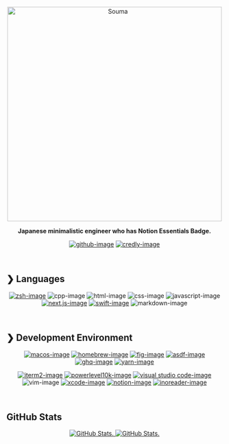 <br>

<div align="center">
  <a href="https://github.com/5ouma">
    <picture>
      <source media="(prefers-color-scheme: dark)" width=500 srcset="https://user-images.githubusercontent.com/101255979/205854465-7d1371ef-8f53-463b-99cd-ad3513d2873b.png">
      <img width=500 alt="Souma" src="https://user-images.githubusercontent.com/101255979/205854458-602beaed-7083-4ad5-985e-9f7025df5a36.png">
    </picture>
  </a>
  <b><p>Japanese minimalistic engineer who has Notion Essentials Badge.</p></b>
</div>

<div align="center">

[![github-image]][github-link]
[![credly-image]][credly-link]

</div>

[github-image]: https://img.shields.io/badge/GitHub-181717?logo=github&logoColor=white&style=for-the-badge
[github-link]: https://www.github.com/5ouma
[credly-image]: https://img.shields.io/badge/Credly-ff6b00?logo=credly&logoColor=white&style=for-the-badge
[credly-link]: https://www.credly.com/users/souma

<br>

## ❯ Languages

<div align="center">

[![zsh-image]][zsh-link]
![cpp-image]
![html-image]
![css-image]
![javascript-image]
[![next.js-image]][next.js-link]
[![swift-image]][swift-link]
![markdown-image]

</div>

[zsh-image]: https://img.shields.io/badge/Zsh-f15a24?logo=gnu-bash&logoColor=white&style=flat-square
[zsh-link]: https://www.zsh.org
[cpp-image]: https://img.shields.io/badge/C++-00599C?logo=c%2B%2B&logoColor=white&style=flat-square
[html-image]: https://img.shields.io/badge/HTML-E34F26?logo=html5&logoColor=white&style=flat-square
[css-image]: https://img.shields.io/badge/CSS-1572B6?logo=css3&logoColor=white&style=flat-square
[javascript-image]: https://img.shields.io/badge/JavaScript-F7DF1E?logo=javascript&logoColor=black&style=flat-square
[next.js-image]: https://img.shields.io/badge/Next.js-000000?logo=next.js&logoColor=white&style=flat-square
[next.js-link]: https://nextjs.org
[swift-image]: https://img.shields.io/badge/Swift-F05138?logo=swift&logoColor=white&style=flat-square
[swift-link]: https://developer.apple.com/swift
[markdown-image]: https://img.shields.io/badge/Markdown-000000?logo=markdown&logoColor=white&style=flat-square

<br>

## ❯ Development Environment

<div align="center">

[![macos-image]][macos-link]
[![homebrew-image]][homebrew-link]
[![fig-image]][fig-link]
[![asdf-image]][asdf-link]
[![ghq-image]][ghq-link]
[![yarn-image]][yarn-link]

</div>

<div align="center">

[![iterm2-image]][iterm2-link]
[![powerlevel10k-image]][powerlevel10k-link]
[![visual studio code-image]][visual studio code-link]
![vim-image]
[![xcode-image]][xcode-link]
[![notion-image]][notion-link]
[![inoreader-image]][inoreader-link]

</div>

[macos-image]: https://img.shields.io/badge/macOS-000000?logo=apple&logoColor=white&style=flat-square
[macos-link]: https://developer.apple.com/macos
[homebrew-image]: https://img.shields.io/badge/Homebrew-FBB040?logo=homebrew&logoColor=333333&style=flat-square
[homebrew-link]: https://brew.sh
[fig-image]: https://img.shields.io/badge/%E2%97%A7%20Fig-000000?style=flat-square
[fig-link]: https://fig.io
[asdf-image]: https://img.shields.io/badge/asdf-380953?logo=progate&lohoColor=white&style=flat-square
[asdf-link]: https://asdf-vm.com
[ghq-image]: https://img.shields.io/badge/ghq-F05032?logo=git&logoColor=white&style=flat-square
[ghq-link]: https://github.com/x-motemen/ghq
[yarn-image]: https://img.shields.io/badge/Yarn-2C8EBB?logo=yarn&logoColor=white&style=flat-square
[yarn-link]: https://yarnpkg.com
[iterm2-image]: https://img.shields.io/badge/iTerm2-000000?logo=iterm2&logoColor=white&style=flat-square
[iterm2-link]: https://iterm2.com
[powerlevel10k-image]: https://img.shields.io/badge/❯%20Powerlevel10k-e34a10?style=flat-square
[powerlevel10k-link]: https://github.com/romkatv/powerlevel10k
[visual studio code-image]: https://img.shields.io/badge/Visual%20Studio%20Code-007ACC?logo=visual-studio-code&logoColor=white&style=flat-square
[visual studio code-link]: https://code.visualstudio.com
[vim-image]: https://img.shields.io/badge/Vim-019733?logo=vim&logoColor=white&style=flat-square
[xcode-image]: https://img.shields.io/badge/Xcode-147EFB?logo=xcode&logoColor=white&style=flat-square
[xcode-link]: https://developer.apple.com/xcode
[notion-image]: https://img.shields.io/badge/Notion-000000?logo=notion&logoColor=white&style=flat-square
[notion-link]: https://www.notion.so
[inoreader-image]: https://img.shields.io/badge/Inoreader-4ca0d8?logo=rss&logoColor=white&style=flat-square
[inoreader-link]: https://www.inoreader.com

<br>

## GitHub Stats

<div align="center">
  <a href="https://github.com/5ouma">
    <picture>
      <source media="(prefers-color-scheme: dark)" srcset="https://github-read-me-stats.vercel.app/api/?username=5ouma&show_icons=true&title_color=f4f4f4&text_color=f4f4f4&icon_color=f4f4f4&bg_color=0d1116&hide_border=true&cache_seconds=7200">
      <img alt="GitHub Stats." src="https://github-read-me-stats.vercel.app/api/?username=5ouma&show_icons=true&title_color=242424&text_color=242424&icon_color=242424&bg_color=ffffff&hide_border=true&cache_seconds=7200">
    </picture>
  </a>
  <a href="https://github.com/5ouma">
    <picture>
      <source media="(prefers-color-scheme: dark)" srcset="https://github-read-me-stats.vercel.app/api/top-langs/?username=5ouma&layout=compact&exclude_repo=github-readme-stats&langs_count=10f&title_color=f4f4f4&text_color=f4f4f4&icon_color=f4f4f4&bg_color=0d1116&hide_border=true&cache_seconds=7200">
      <img alt="GitHub Stats." src="https://github-read-me-stats.vercel.app/api/top-langs/?username=5ouma&layout=compact&exclude_repo=github-readme-stats&langs_count=10&title_color=242424&text_color=242424&icon_color=242424&bg_color=ffffff&hide_border=true&cache_seconds=7200">
    </picture>
  </a>
</div>

